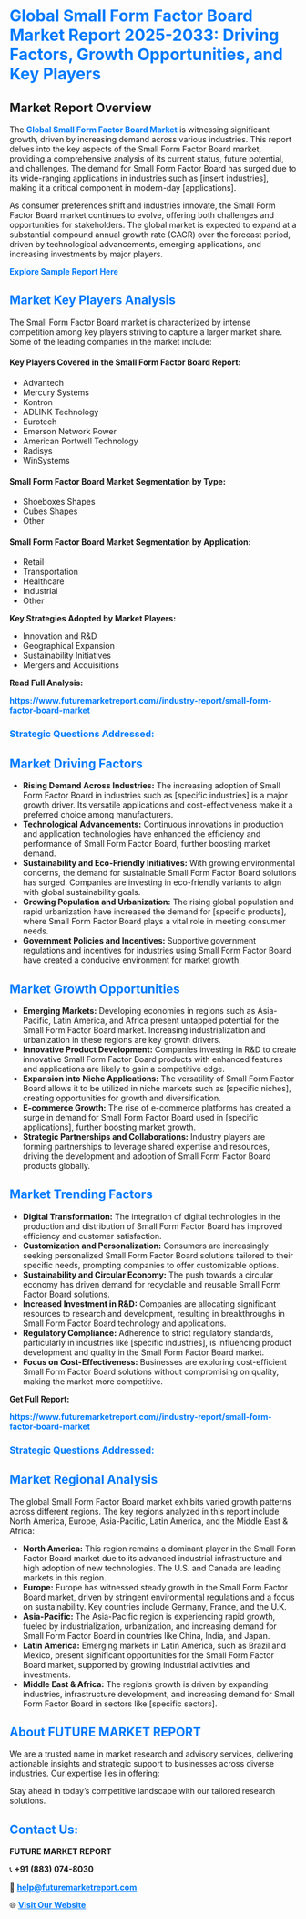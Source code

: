 <h1 style="color: #007BFF;">Global Small Form Factor Board Market Report 2025-2033: Driving Factors, Growth Opportunities, and Key Players</h1>

<section id="overview">
<h2>Market Report Overview</h2>
<p>The <a href="https://www.futuremarketreport.com//industry-report/small-form-factor-board-market" style="color: #007BFF; text-decoration: none;"><strong>Global Small Form Factor Board Market</strong></a> is witnessing significant growth, driven by increasing demand across various industries. This report delves into the key aspects of the Small Form Factor Board market, providing a comprehensive analysis of its current status, future potential, and challenges. The demand for Small Form Factor Board has surged due to its wide-ranging applications in industries such as [insert industries], making it a critical component in modern-day [applications].</p>
<p>As consumer preferences shift and industries innovate, the Small Form Factor Board market continues to evolve, offering both challenges and opportunities for stakeholders. The global market is expected to expand at a substantial compound annual growth rate (CAGR) over the forecast period, driven by technological advancements, emerging applications, and increasing investments by major players.</p>
</section>

<section id="overview">
<p><a href="https://www.futuremarketreport.com//request-sample/reportId=82160" style="color: #007BFF; text-decoration: none;"><strong>Explore Sample Report Here</strong></a></p>
</section>

<section id="key-players">
<h2 style="color: #007BFF;">Market Key Players Analysis</h2>
<p>The Small Form Factor Board market is characterized by intense competition among key players striving to capture a larger market share. Some of the leading companies in the market include:</p>
<h4>Key Players Covered in the Small Form Factor Board Report:</h4>
<ul><li>Advantech</li><li>Mercury Systems</li><li>Kontron</li><li>ADLINK Technology</li><li>Eurotech</li><li>Emerson Network Power</li><li>American Portwell Technology</li><li>Radisys</li><li>WinSystems</li></ul>
<h4>Small Form Factor Board Market Segmentation by Type:</h4>
<ul><li>Shoeboxes Shapes</li><li>Cubes Shapes</li><li>Other</li></ul>

<h4>Small Form Factor Board Market Segmentation by Application:</h4>
<ul><li>Retail</li><li>Transportation</li><li>Healthcare</li><li>Industrial</li><li>Other</li></ul>
<p><strong>Key Strategies Adopted by Market Players:</strong></p>
<ul>
<li>Innovation and R&D</li>
<li>Geographical Expansion</li>
<li>Sustainability Initiatives</li>
<li>Mergers and Acquisitions</li>
</ul>
</section>

<section>
<p><strong>Read Full Analysis: </strong></p><a href="https://www.futuremarketreport.com//industry-report/small-form-factor-board-market" style="color: #007BFF; text-decoration: none;"><strong>https://www.futuremarketreport.com//industry-report/small-form-factor-board-market</strong></a>
<h3 style="color: #007BFF;">Strategic Questions Addressed:</h3>
</section>

<section id="driving-factors">
<h2 style="color: #007BFF;">Market Driving Factors</h2>
<ul>
<li><strong>Rising Demand Across Industries:</strong> The increasing adoption of Small Form Factor Board in industries such as [specific industries] is a major growth driver. Its versatile applications and cost-effectiveness make it a preferred choice among manufacturers.</li>
<li><strong>Technological Advancements:</strong> Continuous innovations in production and application technologies have enhanced the efficiency and performance of Small Form Factor Board, further boosting market demand.</li>
<li><strong>Sustainability and Eco-Friendly Initiatives:</strong> With growing environmental concerns, the demand for sustainable Small Form Factor Board solutions has surged. Companies are investing in eco-friendly variants to align with global sustainability goals.</li>
<li><strong>Growing Population and Urbanization:</strong> The rising global population and rapid urbanization have increased the demand for [specific products], where Small Form Factor Board plays a vital role in meeting consumer needs.</li>
<li><strong>Government Policies and Incentives:</strong> Supportive government regulations and incentives for industries using Small Form Factor Board have created a conducive environment for market growth.</li>
</ul>
</section>

<section id="growth-opportunities">
<h2 style="color: #007BFF;">Market Growth Opportunities</h2>
<ul>
<li><strong>Emerging Markets:</strong> Developing economies in regions such as Asia-Pacific, Latin America, and Africa present untapped potential for the Small Form Factor Board market. Increasing industrialization and urbanization in these regions are key growth drivers.</li>
<li><strong>Innovative Product Development:</strong> Companies investing in R&D to create innovative Small Form Factor Board products with enhanced features and applications are likely to gain a competitive edge.</li>
<li><strong>Expansion into Niche Applications:</strong> The versatility of Small Form Factor Board allows it to be utilized in niche markets such as [specific niches], creating opportunities for growth and diversification.</li>
<li><strong>E-commerce Growth:</strong> The rise of e-commerce platforms has created a surge in demand for Small Form Factor Board used in [specific applications], further boosting market growth.</li>
<li><strong>Strategic Partnerships and Collaborations:</strong> Industry players are forming partnerships to leverage shared expertise and resources, driving the development and adoption of Small Form Factor Board products globally.</li>
</ul>
</section>

<section id="trending-factors">
<h2 style="color: #007BFF;">Market Trending Factors</h2>
<ul>
<li><strong>Digital Transformation:</strong> The integration of digital technologies in the production and distribution of Small Form Factor Board has improved efficiency and customer satisfaction.</li>
<li><strong>Customization and Personalization:</strong> Consumers are increasingly seeking personalized Small Form Factor Board solutions tailored to their specific needs, prompting companies to offer customizable options.</li>
<li><strong>Sustainability and Circular Economy:</strong> The push towards a circular economy has driven demand for recyclable and reusable Small Form Factor Board solutions.</li>
<li><strong>Increased Investment in R&D:</strong> Companies are allocating significant resources to research and development, resulting in breakthroughs in Small Form Factor Board technology and applications.</li>
<li><strong>Regulatory Compliance:</strong> Adherence to strict regulatory standards, particularly in industries like [specific industries], is influencing product development and quality in the Small Form Factor Board market.</li>
<li><strong>Focus on Cost-Effectiveness:</strong> Businesses are exploring cost-efficient Small Form Factor Board solutions without compromising on quality, making the market more competitive.</li>
</ul>
</section>

<section>
<p><strong>Get Full Report: </strong></p><a href="https://www.futuremarketreport.com//industry-report/small-form-factor-board-market" style="color: #007BFF; text-decoration: none;"><strong>https://www.futuremarketreport.com//industry-report/small-form-factor-board-market</strong></a>
<h3 style="color: #007BFF;">Strategic Questions Addressed:</h3>
</section>


<section id="regional-analysis">
<h2 style="color: #007BFF;">Market Regional Analysis</h2>
<p>The global Small Form Factor Board market exhibits varied growth patterns across different regions. The key regions analyzed in this report include North America, Europe, Asia-Pacific, Latin America, and the Middle East & Africa:</p>
<ul>
<li><strong>North America:</strong> This region remains a dominant player in the Small Form Factor Board market due to its advanced industrial infrastructure and high adoption of new technologies. The U.S. and Canada are leading markets in this region.</li>
<li><strong>Europe:</strong> Europe has witnessed steady growth in the Small Form Factor Board market, driven by stringent environmental regulations and a focus on sustainability. Key countries include Germany, France, and the U.K.</li>
<li><strong>Asia-Pacific:</strong> The Asia-Pacific region is experiencing rapid growth, fueled by industrialization, urbanization, and increasing demand for Small Form Factor Board in countries like China, India, and Japan.</li>
<li><strong>Latin America:</strong> Emerging markets in Latin America, such as Brazil and Mexico, present significant opportunities for the Small Form Factor Board market, supported by growing industrial activities and investments.</li>
<li><strong>Middle East & Africa:</strong> The region’s growth is driven by expanding industries, infrastructure development, and increasing demand for Small Form Factor Board in sectors like [specific sectors].</li>
</ul>
</section>

<footer>
<h2 style="color: #007BFF;">About FUTURE MARKET REPORT</h2>
<p>We are a trusted name in market research and advisory services, delivering actionable insights and strategic support to businesses across diverse industries. Our expertise lies in offering:</p>

<p>Stay ahead in today’s competitive landscape with our tailored research solutions.</p>

<h2 style="color: #007BFF;">Contact Us:</h2>
<p><strong>FUTURE MARKET REPORT</strong></p>
<p>📞 <strong>+91 (883) 074-8030</strong></p>
<p>📧 <strong><a href="mailto:help@futuremarketreport.com" style="color: #007BFF;">help@futuremarketreport.com</a></strong></p>
<p>🌐 <strong><a href="https://www.futuremarketreport.com/" style="color: #007BFF;">Visit Our Website</a></strong></p>
</footer>
